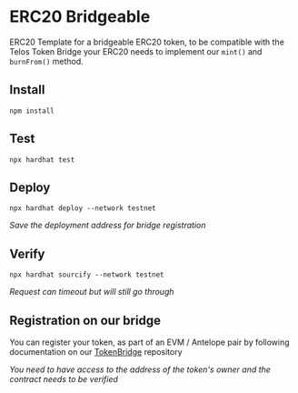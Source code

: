 # ERC20 Bridgeable

ERC20 Template for a bridgeable ERC20 token, to be compatible with the Telos Token Bridge your ERC20 needs to implement our `mint()` and `burnFrom()` method. 

## Install

`npm install`

## Test

`npx hardhat test`

## Deploy

`npx hardhat deploy --network testnet`

_Save the deployment address for bridge registration_

## Verify

`npx hardhat sourcify --network testnet`

_Request can timeout but will still go through_

## Registration on our bridge

You can register your token, as part of an EVM / Antelope pair by following documentation on our [TokenBridge](https://github.com/telosnetwork/telos-token-bridge) repository

_You need to have access to the  address of the token's owner and the contract needs to be verified_

